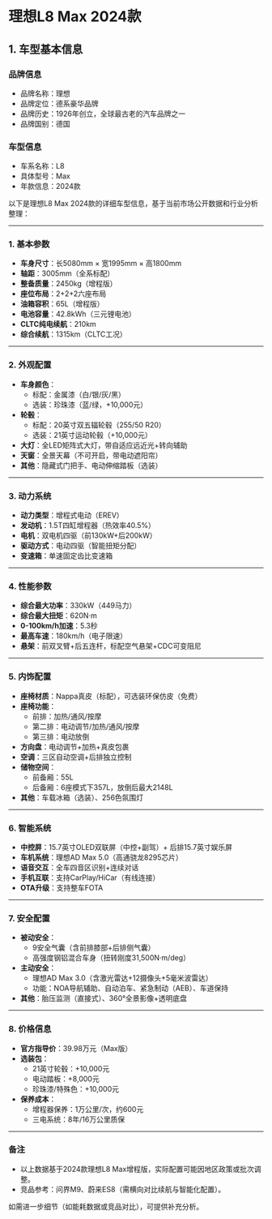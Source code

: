 
# 理想L8 Max 2024款
## 1. 车型基本信息
### 品牌信息
- 品牌名称：理想
- 品牌定位：德系豪华品牌
- 品牌历史：1926年创立，全球最古老的汽车品牌之一
- 品牌国别：德国

### 车型信息
- 车系名称：L8
- 具体型号：Max
- 年款信息：2024款

以下是理想L8 Max 2024款的详细车型信息，基于当前市场公开数据和行业分析整理：

---

### **1. 基本参数**  
- **车身尺寸**：长5080mm × 宽1995mm × 高1800mm  
- **轴距**：3005mm（全系标配）  
- **整备质量**：2450kg（增程版）  
- **座位布局**：2+2+2六座布局  
- **油箱容积**：65L（增程版）  
- **电池容量**：42.8kWh（三元锂电池）  
- **CLTC纯电续航**：210km  
- **综合续航**：1315km（CLTC工况）  

---

### **2. 外观配置**  
- **车身颜色**：  
  - 标配：金属漆（白/银/灰/黑）  
  - 选装：珍珠漆（蓝/绿，+10,000元）  
- **轮毂**：  
  - 标配：20英寸双五辐轮毂（255/50 R20）  
  - 选装：21英寸运动轮毂（+10,000元）  
- **大灯**：全LED矩阵式大灯，带自适应远近光+转向辅助  
- **天窗**：全景天幕（不可开启，带电动遮阳帘）  
- **其他**：隐藏式门把手、电动伸缩踏板（选装）  

---

### **3. 动力系统**  
- **动力类型**：增程式电动（EREV）  
- **发动机**：1.5T四缸增程器（热效率40.5%）  
- **电机**：双电机四驱（前130kW+后200kW）  
- **驱动方式**：电动四驱（智能扭矩分配）  
- **变速箱**：单速固定齿比变速箱  

---

### **4. 性能参数**  
- **综合最大功率**：330kW（449马力）  
- **综合最大扭矩**：620N·m  
- **0-100km/h加速**：5.3秒  
- **最高车速**：180km/h（电子限速）  
- **悬架**：前双叉臂+后五连杆，标配空气悬架+CDC可变阻尼  

---

### **5. 内饰配置**  
- **座椅材质**：Nappa真皮（标配），可选装环保仿皮（免费）  
- **座椅功能**：  
  - 前排：加热/通风/按摩  
  - 第二排：电动调节/加热/通风/按摩  
  - 第三排：电动放倒  
- **方向盘**：电动调节+加热+真皮包裹  
- **空调**：三区自动空调+后排独立控制  
- **储物空间**：  
  - 前备厢：55L  
  - 后备厢：6座模式下357L，放倒后最大2148L  
- **其他**：车载冰箱（选装）、256色氛围灯  

---

### **6. 智能系统**  
- **中控屏**：15.7英寸OLED双联屏（中控+副驾）+ 后排15.7英寸娱乐屏  
- **车机系统**：理想AD Max 5.0（高通骁龙8295芯片）  
- **语音交互**：全车四音区识别+连续对话  
- **手机互联**：支持CarPlay/HiCar（有线连接）  
- **OTA升级**：支持整车FOTA  

---

### **7. 安全配置**  
- **被动安全**：  
  - 9安全气囊（含前排膝部+后排侧气囊）  
  - 高强度钢铝混合车身（扭转刚度31,500N·m/deg）  
- **主动安全**：  
  - 理想AD Max 3.0（含激光雷达+12摄像头+5毫米波雷达）  
  - 功能：NOA导航辅助、自动泊车、紧急制动（AEB）、车道保持  
- **其他**：胎压监测（直接式）、360°全景影像+透明底盘  

---

### **8. 价格信息**  
- **官方指导价**：39.98万元（Max版）  
- **选装包**：  
  - 21英寸轮毂：+10,000元  
  - 电动踏板：+8,000元  
  - 珍珠漆/特殊色：+10,000元  
- **保养成本**：  
  - 增程器保养：1万公里/次，约600元  
  - 三电系统：8年/16万公里质保  

---

### **备注**  
- 以上数据基于2024款理想L8 Max增程版，实际配置可能因地区政策或批次调整。  
- 竞品参考：问界M9、蔚来ES8（需横向对比续航与智能化配置）。  

如需进一步细节（如能耗数据或竞品对比），可提供补充分析。
